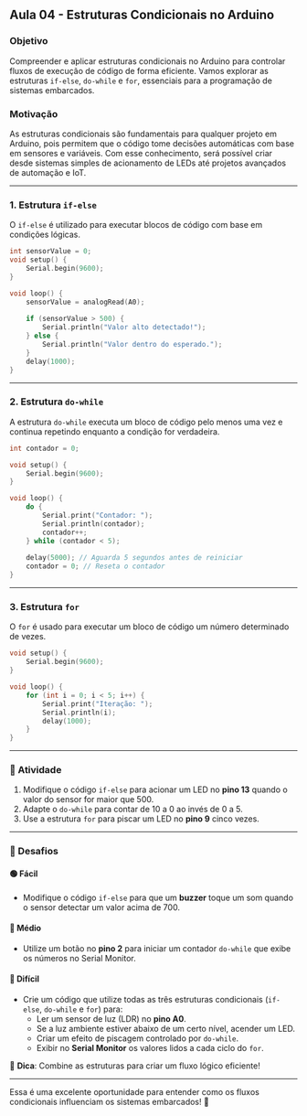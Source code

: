 ## Aula 04 - Estruturas Condicionais no Arduino

### Objetivo
Compreender e aplicar estruturas condicionais no Arduino para controlar fluxos de execução de código de forma eficiente. Vamos explorar as estruturas `if-else`, `do-while` e `for`, essenciais para a programação de sistemas embarcados.

### Motivação
As estruturas condicionais são fundamentais para qualquer projeto em Arduino, pois permitem que o código tome decisões automáticas com base em sensores e variáveis. Com esse conhecimento, será possível criar desde sistemas simples de acionamento de LEDs até projetos avançados de automação e IoT.

---

### 1. Estrutura `if-else`
O `if-else` é utilizado para executar blocos de código com base em condições lógicas.

```cpp
int sensorValue = 0;
void setup() {
    Serial.begin(9600);
}

void loop() {
    sensorValue = analogRead(A0);
    
    if (sensorValue > 500) {
        Serial.println("Valor alto detectado!");
    } else {
        Serial.println("Valor dentro do esperado.");
    }
    delay(1000);
}
```

---

### 2. Estrutura `do-while`
A estrutura `do-while` executa um bloco de código pelo menos uma vez e continua repetindo enquanto a condição for verdadeira.

```cpp
int contador = 0;

void setup() {
    Serial.begin(9600);
}

void loop() {
    do {
        Serial.print("Contador: ");
        Serial.println(contador);
        contador++;
    } while (contador < 5);
    
    delay(5000); // Aguarda 5 segundos antes de reiniciar
    contador = 0; // Reseta o contador
}
```

---

### 3. Estrutura `for`
O `for` é usado para executar um bloco de código um número determinado de vezes.

```cpp
void setup() {
    Serial.begin(9600);
}

void loop() {
    for (int i = 0; i < 5; i++) {
        Serial.print("Iteração: ");
        Serial.println(i);
        delay(1000);
    }
}
```

---

### 🎯 Atividade
1. Modifique o código `if-else` para acionar um LED no **pino 13** quando o valor do sensor for maior que 500.
2. Adapte o `do-while` para contar de 10 a 0 ao invés de 0 a 5.
3. Use a estrutura `for` para piscar um LED no **pino 9** cinco vezes.

---

### 🚀 Desafios

#### 🟢 Fácil
- Modifique o código `if-else` para que um **buzzer** toque um som quando o sensor detectar um valor acima de 700.

#### 🔵 Médio
- Utilize um botão no **pino 2** para iniciar um contador `do-while` que exibe os números no Serial Monitor.

#### 🔴 Difícil
- Crie um código que utilize todas as três estruturas condicionais (`if-else`, `do-while` e `for`) para:
  - Ler um sensor de luz (LDR) no **pino A0**.
  - Se a luz ambiente estiver abaixo de um certo nível, acender um LED.
  - Criar um efeito de piscagem controlado por `do-while`.
  - Exibir no **Serial Monitor** os valores lidos a cada ciclo do `for`.

📌 **Dica**: Combine as estruturas para criar um fluxo lógico eficiente!

---
Essa é uma excelente oportunidade para entender como os fluxos condicionais influenciam os sistemas embarcados! 🚀

